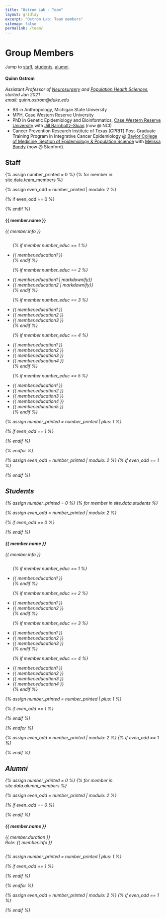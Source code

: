 ```yaml
---
title: "Ostrom Lab - Team"
layout: gridlay
excerpt: "Ostrom Lab: Team members"
sitemap: false
permalink: /team/
---
```


# Group Members

Jump to [staff](#staff), [students](#master-and-bachelor-students), [alumni](#alumni).

<div class="row">
  <div class="social" style="float: right"> <a href="https://orcid.org/0000-0003-3469-7558"> <img src="https://ostrom-lab.github.io/images/512px-ORCID_iD.svg.png" height=15 width=15 class="img-responsive"></a>   <a href="https://twitter.com/qostrom"> <img src="https://ostrom-lab.github.io/images/Twitter_new_X_logo.png" height=15 width=15 class="img-responsive"></a> </div>
  <h4>Quinn Ostrom  </h4> 
  <i>Assistant Professor of <a href="https://neurosurgery.duke.edu/">Neurosurgery</a> and <a href="https://populationhealth.duke.edu/">Population Health Sciences</a>, started Jan 2021 <br>email: quinn.ostrom@duke.edu</i> 
  <ul style="overflow: hidden">
  <li> BS in Anthropology, Michigan State University </li>
  <li> MPH, Case Western Reserve University</li>
  <li> PhD in Genetic Epidemiology and Bioinformatics, <a href="https://case.edu/medicine/pqhs/">Case Western Reserve University</a> with <a href="https://dceg.cancer.gov/about/staff-directory/barnholtz-sloan-jill">Jill Barnholtz-Sloan</a> (now @ NCI) </li>
 <li> Cancer Prevention Research Institute of Texas (CPRIT) Post-Graduate Training Program in Integrative Cancer Epidemiology @ <a href="https://www.bcm.edu/departments/medicine/sections/epidemiology-and-population-sciences">Baylor College of Medicine, Section of Epidemiology & Population Science</a> with <a href="https://med.stanford.edu/profiles/melissa-bondy">Melissa Bondy</a> (now @ Stanford).
 </li>
  </ul>
</div>

## Staff

{% assign number_printed = 0 %}
{% for member in site.data.team_members %}

{% assign even_odd = number_printed | modulo: 2 %}

{% if even_odd == 0 %}
<div class="row">
{% endif %}

<div class="col-sm-6 clearfix">
 <h4>{{ member.name }}</h4>
  <i>{{ member.info }} <!--<br>email: <{{ member.email }}></i> -->
  <ul style="overflow: hidden">

  {% if member.number_educ == 1 %}
  <li> {{ member.education1 }} </li>
  {% endif %}

  {% if member.number_educ == 2 %}
  <li> {{ member.education1 | markdownify}} </li>
  <li> {{ member.education2 | markdownify}} </li>
  {% endif %}

  {% if member.number_educ == 3 %}
  <li> {{ member.education1 }} </li>
  <li> {{ member.education2 }} </li>
  <li> {{ member.education3 }} </li>
  {% endif %}

  {% if member.number_educ == 4 %}
  <li> {{ member.education1 }} </li>
  <li> {{ member.education2 }} </li>
  <li> {{ member.education3 }} </li>
  <li> {{ member.education4 }} </li>
  {% endif %}

  {% if member.number_educ == 5 %}
  <li> {{ member.education1 }} </li>
  <li> {{ member.education2 }} </li>
  <li> {{ member.education3 }} </li>
  <li> {{ member.education4 }} </li>
  <li> {{ member.education5 }} </li>
  {% endif %}

  </ul>
</div>

{% assign number_printed = number_printed | plus: 1 %}

{% if even_odd == 1 %}
</div>
{% endif %}

{% endfor %}


{% assign even_odd = number_printed | modulo: 2 %}
{% if even_odd == 1 %}
</div>
{% endif %}


## Students

{% assign number_printed = 0 %}
{% for member in site.data.students %}

{% assign even_odd = number_printed | modulo: 2 %}

{% if even_odd == 0 %}
<div class="row">
{% endif %}

<div class="col-sm-6 clearfix">
  <h4>{{ member.name }}</h4>
  <i>{{ member.info }} <!-- <br>email: <{{ member.email }}></i> -->
  <ul style="overflow: hidden">

  {% if member.number_educ == 1 %}
  <li> {{ member.education1 }} </li>
  {% endif %}

  {% if member.number_educ == 2 %}
  <li> {{ member.education1 }} </li>
  <li> {{ member.education2 }} </li>
  {% endif %}

  {% if member.number_educ == 3 %}
  <li> {{ member.education1 }} </li>
  <li> {{ member.education2 }} </li>
  <li> {{ member.education3 }} </li>
  {% endif %}

  {% if member.number_educ == 4 %}
  <li> {{ member.education1 }} </li>
  <li> {{ member.education2 }} </li>
  <li> {{ member.education3 }} </li>
  <li> {{ member.education4 }} </li>
  {% endif %}

  </ul>
</div>

{% assign number_printed = number_printed | plus: 1 %}

{% if even_odd == 1 %}
</div>
{% endif %}

{% endfor %}

{% assign even_odd = number_printed | modulo: 2 %}
{% if even_odd == 1 %}
</div>
{% endif %}


## Alumni

{% assign number_printed = 0 %}
{% for member in site.data.alumni_members %}

{% assign even_odd = number_printed | modulo: 2 %}

{% if even_odd == 0 %}
<div class="row">
{% endif %}

<div class="col-sm-6 clearfix">
  <h4>{{ member.name }}</h4>
  <i>{{ member.duration }} <br> Role: {{ member.info }}</i>
  <ul style="overflow: hidden">

  </ul>
</div>

{% assign number_printed = number_printed | plus: 1 %}

{% if even_odd == 1 %}
</div>
{% endif %}

{% endfor %}

{% assign even_odd = number_printed | modulo: 2 %}
{% if even_odd == 1 %}
</div>
{% endif %}
